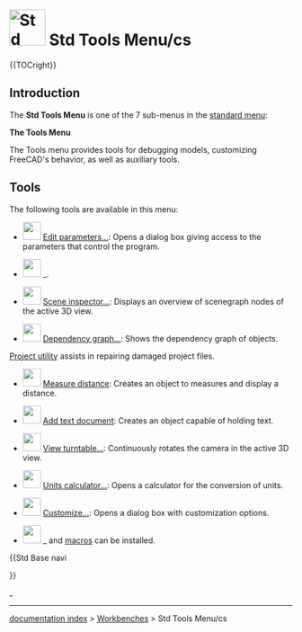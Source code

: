 # <img alt="Std Base icon" src=images/Freecad.svg  style="width:64px;"> Std Tools Menu/cs


{{TOCright}}

## Introduction

The **Std Tools Menu** is one of the 7 sub-menus in the [standard menu](Standard_Menu.md):


<div class="mw-translate-fuzzy">


**The Tools Menu**


</div>

The Tools menu provides tools for debugging models, customizing FreeCAD\'s behavior, as well as auxiliary tools.

## Tools

The following tools are available in this menu:

-   <img alt="" src=images/Std_DlgParameter.svg  style="width:32px;"> [Edit parameters\...](Std_DlgParameter.md): Opens a dialog box giving access to the parameters that control the program.

-   <img alt="" src=images/Std_ViewScreenShot.svg  style="width:32px;"> _.

-   <img alt="" src=images/Std_SceneInspector.svg  style="width:32px;"> [Scene inspector\...](Std_SceneInspector.md): Displays an overview of scenegraph nodes of the active 3D view.

-   <img alt="" src=images/Std_DependencyGraph.svg  style="width:32px;"> [Dependency graph\...](Std_DependencyGraph.md): Shows the dependency graph of objects.


<div class="mw-translate-fuzzy">

[Project utility](Std_ProjectUtil/cs.md) assists in repairing damaged project files.


</div>

-   <img alt="" src=images/Std_MeasureDistance.svg  style="width:32px;"> [Measure distance](Std_MeasureDistance.md): Creates an object to measures and display a distance.

-   <img alt="" src=images/Std_TextDocument.svg  style="width:32px;"> [Add text document](Std_TextDocument.md): Creates an object capable of holding text.

-   <img alt="" src=images/Std_DemoMode.svg  style="width:32px;"> [View turntable\...](Std_DemoMode.md): Continuously rotates the camera in the active 3D view.

-   <img alt="" src=images/Std_UnitsCalculator.svg  style="width:32px;"> [Units calculator\...](Std_UnitsCalculator.md): Opens a calculator for the conversion of units.

-   <img alt="" src=images/Std_DlgCustomize.svg  style="width:32px;"> [Customize\...](Std_DlgCustomize.md): Opens a dialog box with customization options.

-   <img alt="" src=images/Std_AddonMgr.svg  style="width:32px;"> _ and [macros](macros.md) can be installed.





{{Std Base navi

}}  

_

---
[documentation index](../README.md) > [Workbenches](Category_Workbenches.md) > Std Tools Menu/cs
